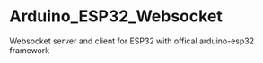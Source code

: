 # Arduino_ESP32_Websocket
Websocket server and client for ESP32 with offical arduino-esp32 framework
